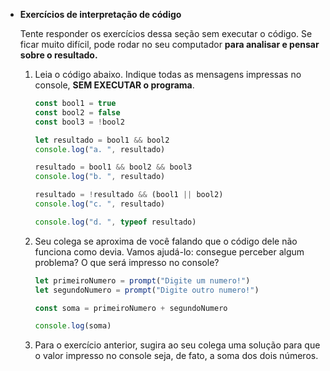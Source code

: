 - **Exercícios de interpretação de código**
    
    Tente responder os exercícios dessa seção sem executar o código. Se ficar muito difícil, pode rodar no seu computador **para analisar e pensar sobre o resultado.** 
    
    1. Leia o código abaixo. Indique todas as mensagens impressas no console, **SEM EXECUTAR o programa**.
        
        ```jsx
        const bool1 = true
        const bool2 = false
        const bool3 = !bool2
        
        let resultado = bool1 && bool2
        console.log("a. ", resultado)
        
        resultado = bool1 && bool2 && bool3 
        console.log("b. ", resultado) 
        
        resultado = !resultado && (bool1 || bool2) 
        console.log("c. ", resultado)
        
        console.log("d. ", typeof resultado)
        ```
        
    2. Seu colega se aproxima de você falando que o código dele não funciona como devia.  Vamos ajudá-lo: consegue perceber algum problema? O que será impresso no console? 
        
        ```jsx
        let primeiroNumero = prompt("Digite um numero!")
        let segundoNumero = prompt("Digite outro numero!")
        
        const soma = primeiroNumero + segundoNumero
        
        console.log(soma)
        ```
        
    3. Para o exercício anterior, sugira ao seu colega uma solução para que o valor impresso no console seja, de fato, a soma dos dois números.